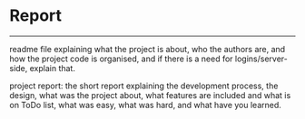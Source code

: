# Report


---

readme file explaining what the project is about, who the authors are, and how the project code is organised, and if there is a need for logins/server-side, explain that.

project report: the short report explaining the development process, the design, what was the project about, what features are included and what is on ToDo list, what was easy, what was hard, and what have you learned. 
